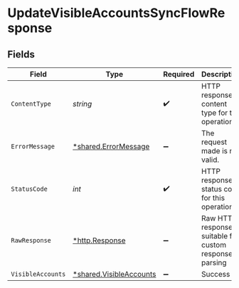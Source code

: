 # UpdateVisibleAccountsSyncFlowResponse


## Fields

| Field                                                             | Type                                                              | Required                                                          | Description                                                       |
| ----------------------------------------------------------------- | ----------------------------------------------------------------- | ----------------------------------------------------------------- | ----------------------------------------------------------------- |
| `ContentType`                                                     | *string*                                                          | :heavy_check_mark:                                                | HTTP response content type for this operation                     |
| `ErrorMessage`                                                    | [*shared.ErrorMessage](../../models/shared/errormessage.md)       | :heavy_minus_sign:                                                | The request made is not valid.                                    |
| `StatusCode`                                                      | *int*                                                             | :heavy_check_mark:                                                | HTTP response status code for this operation                      |
| `RawResponse`                                                     | [*http.Response](https://pkg.go.dev/net/http#Response)            | :heavy_minus_sign:                                                | Raw HTTP response; suitable for custom response parsing           |
| `VisibleAccounts`                                                 | [*shared.VisibleAccounts](../../models/shared/visibleaccounts.md) | :heavy_minus_sign:                                                | Success                                                           |